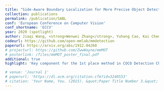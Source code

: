 ```yaml
---
title: "Side-Aware Boundary Localization for More Precise Object Detection"
collection: publications
permalink: /publication/SABL
conf: 'European Conference on Computer Vision'
conf_shortname: 'ECCV'
year: 2020 (spotlight)
author: Jiaqi Wang, <strong>Wenwei Zhang</strong>, Yuhang Cao, Kai Chen, Jiangmiao Pang, Tao Gong, Jianping Shi, Chen Change Loy, Dahua Lin
codeurl: https://github.com/open-mmlab/mmdetection
paperurl: https://arxiv.org/abs/1912.04260
# projecturl: https://github.com/ZwwWayne/mmMOT
# posterlink: /files/mmMOT_poster_final.pdf
additional: true
highlight: 'Key component for the 1st place method in COCO Detection Challenge 2019.'

# venue: 'Journal 1'
# paperurl: 'https://dl.acm.org/citation.cfm?id=3240553'
# citation: 'Your Name, You. (2015). &quot;Paper Title Number 3.&quot; <i>Journal 1</i>. 1(3).'
---
```

